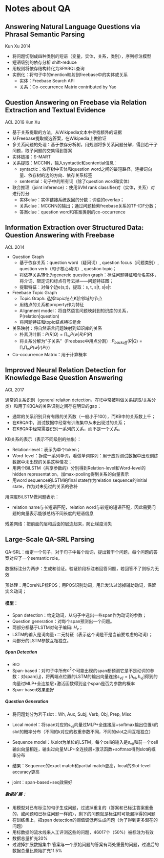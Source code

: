 # Notes about QA

## Answering Natural Language Questions via Phrasal Semantic Parsing 

Kun Xu 2014

- 将问题切割成四种类别的短语（变量，实体，关系，类别），序列标注模型
- 短语级别的依存分析 shift-reduce
- 用规则将依存结构转化为SPARQL查询
- 实例化：将句子中的mention映射到freebase中的实体或关系
  - 实体：Freebase Search API
  - 关系：Co-occurrence Matrix contributed by Yao 

## Question Answering on Freebase via Relation Extraction and Textual Evidence 

ACL 2016 Kun Xu

- 基于关系提取的方法，从Wikipedia文本中寻找额外的证据
- 从Freebase提取候选答案，在Wikipedia上做验证
- 多关系问题的处理：基于依存分析树，用规则将多关系问题分解，得到若干子问题，取子问题的交集得到答案
- 实体链接：S-MART
- 关系提取：MCCNN，输入syntactic和sentential信息：
  - syntactic：依存树中实体和question word之间的最短路径，连接词向量、依存树的边的方向、依存关系标签
  - sentential：句子中的所有词（除了question word和实体）
- 联合推理（joint inference）：使用SVM rank classifier对（实体，关系）对进行打分
  - 实体clue：实体链接系统返回的分数；词语的overlap；
  - 关系clue：MCCNN的输出；通过问题检索freebase关系的TF-IDF分数；
  - 答案clue：question word和答案类别的co-occurrence

## Information Extraction over Structured Data: Question Answering with Freebase 

ACL 2014

- Question Graph
  - 基于依存关系：question word（疑问词）, question focus（问题类别）, question verb（句子核心动词）, question topic；
  - 将依存关系转化为genereic question graph：标注问题特征和命名实体，将介词、限定词和标点符号去掉——问题特征图；
  - 提取特征：对每个边e(s,t)，提取：s, t, s|t, s|e|t
- Freebase Topic Graph
  - Topic Graph: 选择topic结点K阶邻域的节点
  - 用结点的关系和property作为特征
  - Alignment model：将自然语言问题映射到知识库的关系，P(relation|question)
  - 将问题特征和topic结点特征组合
- 关系映射：将自然语言问题映射到知识库的关系
  - 朴素贝叶斯：$P(R|Q)=\prod_w P(w|R)P(R)$
  - 将关系分解为“子关系”（Freebase中用点分割）:$P_{backoff}(R|Q)=\prod_r\prod_w P(w|r)P(r)$
- Co-occurrence Matrix：用于计算概率



## Improved Neural Relation Detection for Knowledge Base Question Answering 

ACL 2017

通常的关系识别（general relaiton detection，在IE中常被叫做关系提取/关系分类）和用于KBQA的关系识别之间存在明显的gap：

- 通常的关系识别只有有限的关系数（一般小于100），而KB中的关系数上千；
- 在KBQA中，测试数据中经常有训练集中从未出现过的关系；
- 在KBQA中经常需要识别一系列的关系，而不是一个关系。

KB关系的表示（表示不同级别的抽象）：

- Relation-level：表示为单个token；
- Word-level：拆成一系列单词，看做单词序列：用于应对测试数据中出现训练数据中未出现的关系这种情况；
- 用两个BiLSTM（共享参数的）分别得到Relation-level和Word-level的hidden representation，加max-pooling得到关系的向量表示
- 用word sequence的LSTM的final state作为relation sequence的initial state，作为对未见过的关系的弥补

用深度BiLSTM做问题表示：

- relation name与长短语匹配，relation word与较短的短语匹配，因此需要问题的向量表示能够总结不同长度的短语信息

残差网络：把前面的层和后面的层连起来，防止梯度消失



## Large-Scale QA-SRL Parsing 

QA-SRL：给定一个句子，对于句子中每个动词，提出若干个问题，每个问题的答案对应了一个semantic role。

数据标注分为两步：生成和验证。验证阶段标注者回答问题，若回答不了则标为无效

预处理：用CoreNLP标POS；用POS识别动词，用启发法过滤掉辅助动词，保留实义动词；

#### 模型：

- Span detection：给定动词，从句子中选出一些span作为动词的参数；
- Question generation：对每个span预测出一个问题。
- 两部分都基于LSTM对句子编码: $H_v$；
- LSTM的输入是词向量+二元特征（表示这个词是不是当前要考虑的动词）；
- 两部分的LSTM参数互相独立。

##### Span Detection

- BIO
- Span-based：对句子中所有$n^2$个可能出现的span都预测它是不是动词的参数：对span(i,j)，将两端点位置的LSTM的输出向量连接$s_{vij}=[h_{vi}, h_{vj}]$得到的向量过MLP+全连接层+激活函数得到这个span是否为参数的概率
- Span-based效果更好

##### Question Generation

- 将问题划分为若干slot：Wh, Aux, Subj, Verb, Obj, Prep, Misc

- Local model：将span对应的$s_{vij}$向量过MLP+全连接层+softmax输出位置k的slot的概率分布（不同的k对应的权重参数不同，不同的slot之间互相独立）
- Sequence model：以slot为单位的LSTM，每个cell的输入是$s_{vij}$和前一个cell输出向量相连，输出过向量MLP+全连接层+激活函数+softmax得到slot的概率分布
- 结果：Sequence的exact match和partial match更高，local的Slot-level accuracy更高
- joint：span-based+seq效果好

##### 数据扩展：

- 用模型对已有标注的句子生成问题，过滤掉重复的（答案和已标注答案重叠的，或问题和已标注问题一样的），剩下的问题就是标注时可能漏掉得的问题
- 在训练集上，把span detection的阈值调低再生成问题（为了得到更多潜在的问题）
- 用标数据的流水线来人工评测这些的问题，46017个（50%）被标注为有效
- 数据总量扩充20%
- 过滤掉扩展数据集中 答案与一个原始问题的答案有两处重叠的问题，过滤后的数据总量比原始扩充11.5%